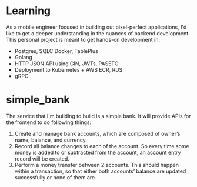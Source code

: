 # Learning
As a mobile engineer focused in building out pixel-perfect applications, I'd like to get a deeper understanding in the nuances of backend development.
This personal project is meant to get hands-on development in:
- Postgres, SQLC Docker, TablePlus
- Golang
- HTTP JSON API using GIN, JWTs, PASETO
- Deployment to Kubernetes + AWS ECR, RDS 
- gRPC

# simple_bank
The service that I'm building to build is a simple bank. It will provide APIs for the frontend to do following things:
1. Create and manage bank accounts, which are composed of owner’s name, balance, and currency.
2. Record all balance changes to each of the account. So every time some money is added to or subtracted from the account, an account entry record will be created.
3. Perform a money transfer between 2 accounts. This should happen within a transaction, so that either both accounts’ balance are updated successfully or none of them are.
